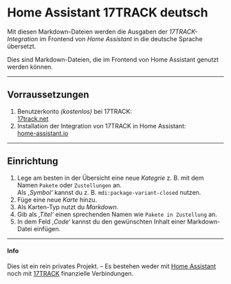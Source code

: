 # Home Assistant 17TRACK deutsch

Mit diesen Markdown-Dateien werden die Ausgaben der _17TRACK-Integration_ im Frontend von _Home Assistant_ in die deutsche Sprache übersetzt.

Dies sind Markdown-Dateien, die im Frontend von Home Assistant genutzt werden können.

---

## Vorraussetzungen
1. Benutzerkonto _(kostenlos)_ bei 17TRACK:  
   [17track.net](https://www.17track.net/de)
1. Installation der Integration von 17TRACK in Home Assistant:  
   [home-assistant.io](https://www.home-assistant.io/integrations/seventeentrack/)

---

## Einrichtung
1. Lege am besten in der Übersicht eine neue _Kategrie_ z. B. mit dem Namen ``Pakete`` oder ``Zustellungen`` an.  
   Als _‚Symbol‘_ kannst du z. B. ``mdi:package-variant-closed`` nutzen.
1. Füge eine neue _Karte_ hinzu.
1. Als Karten-Typ nutzt du _Markdown_.
1. Gib als _‚Titel‘_ einen sprechenden Namen wie ``Pakete in Zustellung`` an.
1. In dem Feld _‚Code‘_ kannst du den gewünschten Inhalt einer Markdown-Datei einfügen.

---

#### Info
Dies ist ein rein privates Projekt. – Es bestehen weder mit [Home Assistant](https://www.home-assistant.io/) noch mit [17TRACK](https://www.17track.net/de) finanzielle Verbindungen.
